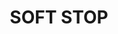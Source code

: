 ---
title : "SOFT STOP"
description: 
excerpt: "Most common issue"
date: false
lastmod: false
draft: false
weight: 80
images: [soft stop.jpeg]
url: "/machines/hpclasercutter/softstop/"
pinned: true
homepage: false
---